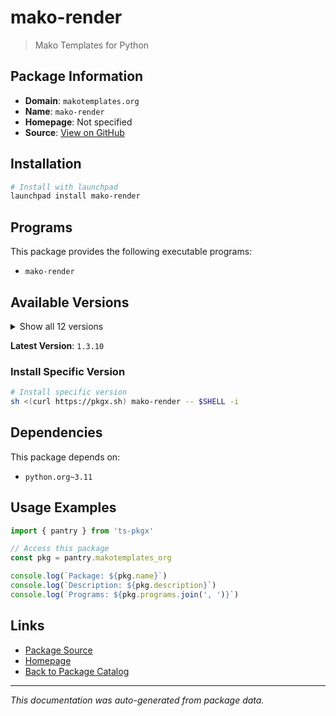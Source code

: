 # mako-render

> Mako Templates for Python

## Package Information

- **Domain**: `makotemplates.org`
- **Name**: `mako-render`
- **Homepage**: Not specified
- **Source**: [View on GitHub](https://github.com/pkgxdev/pantry/tree/main/projects/makotemplates.org/package.yml)

## Installation

```bash
# Install with launchpad
launchpad install mako-render
```

## Programs

This package provides the following executable programs:

- `mako-render`

## Available Versions

<details>
<summary>Show all 12 versions</summary>

- `1.3.10`, `1.3.9`, `1.3.8`, `1.3.7`, `1.3.6`
- `1.3.5`, `1.3.4`, `1.3.3`, `1.3.2`, `1.3.1`
- `1.3.0`, `1.2.4`

</details>

**Latest Version**: `1.3.10`

### Install Specific Version

```bash
# Install specific version
sh <(curl https://pkgx.sh) mako-render -- $SHELL -i
```

## Dependencies

This package depends on:

- `python.org~3.11`

## Usage Examples

```typescript
import { pantry } from 'ts-pkgx'

// Access this package
const pkg = pantry.makotemplates_org

console.log(`Package: ${pkg.name}`)
console.log(`Description: ${pkg.description}`)
console.log(`Programs: ${pkg.programs.join(', ')}`)
```

## Links

- [Package Source](https://github.com/pkgxdev/pantry/tree/main/projects/makotemplates.org/package.yml)
- [Homepage](#)
- [Back to Package Catalog](../package-catalog.md)

---

*This documentation was auto-generated from package data.*
